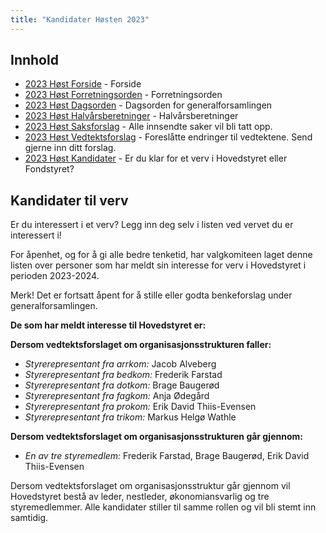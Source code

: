 ```yaml
---
title: "Kandidater Høsten 2023"
---
```


## Innhold  
* [2023 Høst Forside](https://wiki.online.ntnu.no/generalforsamlinger/2023-h)   - Forside
* [2023 Høst Forretningsorden](https://wiki.online.ntnu.no/generalforsamlinger/2023-h/forretningsorden) - Forretningsorden
* [2023 Høst Dagsorden](https://wiki.online.ntnu.no/generalforsamlinger/2023-h/dagsorden) - Dagsorden for generalforsamlingen
* [2023 Høst Halvårsberetninger](https://wiki.online.ntnu.no/generalforsamlinger/2023-h/aarsberetninger) - Halvårsberetninger
* [2023 Høst Saksforslag](https://wiki.online.ntnu.no/generalforsamlinger/2023-h/saksforslag) - Alle innsendte saker vil bli tatt opp.
* [2023 Høst Vedtektsforslag](https://wiki.online.ntnu.no/generalforsamlinger/2023-h/vedtekstforslag) - Foreslåtte endringer til vedtektene. Send gjerne inn ditt forslag.
* [2023 Høst Kandidater](https://wiki.online.ntnu.no/generalforsamlinger/2023-h/valg) - Er du klar for et verv i Hovedstyret eller Fondstyret?


## Kandidater til verv  
Er du interessert i et verv? Legg inn deg selv i listen ved vervet du er interessert i!

For åpenhet, og for å gi alle bedre tenketid, har valgkomiteen laget denne listen over personer som har meldt sin interesse for verv i Hovedstyret i perioden 2023-2024. 

Merk! Det er fortsatt åpent for å stille eller godta benkeforslag under generalforsamlingen.  

**De som har meldt interesse til Hovedstyret er:**

**Dersom vedtektsforslaget om organisasjonsstrukturen faller:**

* *Styrerepresentant fra arrkom:* Jacob Alveberg
* *Styrerepresentant fra bedkom:* Frederik Farstad  
* *Styrerepresentant fra dotkom:* Brage Baugerød 
* *Styrerepresentant fra fagkom:* Anja Ødegård 
* *Styrerepresentant fra prokom:* Erik David Thiis-Evensen
* *Styrerepresentant fra trikom:* Markus Helgø Wathle

**Dersom vedtektsforslaget om organisasjonsstrukturen går gjennom:**

* *En av tre styremedlem:* Frederik Farstad, Brage Baugerød, Erik David Thiis-Evensen

Dersom vedtektsforslaget om organisasjonsstruktur går gjennom vil Hovedstyret bestå av leder, nestleder, økonomiansvarlig og tre styremedlemmer. Alle kandidater stiller til samme rollen og vil bli stemt inn samtidig.
